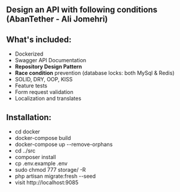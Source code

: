 ## Design an API with following conditions (AbanTether - Ali Jomehri)

## What's included:

- Dockerized
- Swagger API Documentation
- <b>Repository Design Pattern</b>
- <b>Race condition</b> prevention (database locks: both MySql & Redis)
- SOLID, DRY, OOP, KISS
- Feature tests
- Form request validation
- Localization and translates

## Installation:

- cd docker
- docker-compose build
- docker-compose up --remove-orphans
- cd ../src
- composer install
- cp .env.example .env
- sudo chmod 777 storage/ -R
- php artisan migrate:fresh --seed
- visit http://localhost:9085